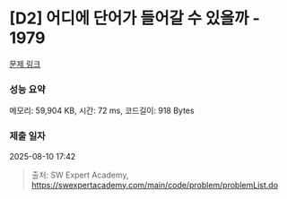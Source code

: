 # [D2] 어디에 단어가 들어갈 수 있을까 - 1979 

[문제 링크](https://swexpertacademy.com/main/code/problem/problemDetail.do?contestProbId=AV5PuPq6AaQDFAUq) 

### 성능 요약

메모리: 59,904 KB, 시간: 72 ms, 코드길이: 918 Bytes

### 제출 일자

2025-08-10 17:42



> 출처: SW Expert Academy, https://swexpertacademy.com/main/code/problem/problemList.do